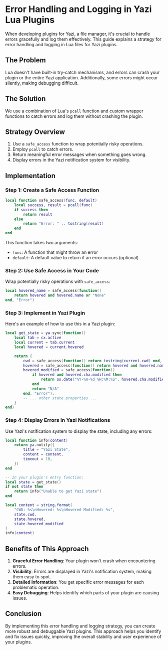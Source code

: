 # Error Handling and Logging in Yazi Lua Plugins

When developing plugins for Yazi, a file manager, it's crucial to handle errors gracefully and log them effectively. This guide explains a strategy for error handling and logging in Lua files for Yazi plugins.

## The Problem

Lua doesn't have built-in try-catch mechanisms, and errors can crash your plugin or the entire Yazi application. Additionally, some errors might occur silently, making debugging difficult.

## The Solution

We use a combination of Lua's `pcall` function and custom wrapper functions to catch errors and log them without crashing the plugin.

## Strategy Overview

1. Use a `safe_access` function to wrap potentially risky operations.
2. Employ `pcall` to catch errors.
3. Return meaningful error messages when something goes wrong.
4. Display errors in the Yazi notification system for visibility.

## Implementation

### Step 1: Create a Safe Access Function

```lua
local function safe_access(func, default)
    local success, result = pcall(func)
    if success then
        return result
    else
        return "Error: " .. tostring(result)
    end
end
```

This function takes two arguments:
- `func`: A function that might throw an error
- `default`: A default value to return if an error occurs (optional)

### Step 2: Use Safe Access in Your Code

Wrap potentially risky operations with `safe_access`:

```lua
local hovered_name = safe_access(function() 
    return hovered and hovered.name or "None" 
end, "Error")
```

### Step 3: Implement in Yazi Plugin

Here's an example of how to use this in a Yazi plugin:

```lua
local get_state = ya.sync(function()
    local tab = cx.active
    local current = tab.current
    local hovered = current.hovered

    return {
        cwd = safe_access(function() return tostring(current.cwd) end, "Unknown"),
        hovered = safe_access(function() return hovered and hovered.name or "None" end, "Error"),
        hovered_modified = safe_access(function()
            if hovered and hovered.cha.modified then
                return os.date("%Y-%m-%d %H:%M:%S", hovered.cha.modified)
            end
            return "N/A"
        end, "Error"),
        -- ... other state properties ...
    }
end)
```

### Step 4: Display Errors in Yazi Notifications

Use Yazi's notification system to display the state, including any errors:

```lua
local function info(content)
    return ya.notify({
        title = "Yazi State",
        content = content,
        timeout = 10,
    })
end

-- In your plugin's entry function:
local state = get_state()
if not state then
    return info("Unable to get Yazi state")
end

local content = string.format(
    "CWD: %s\nHovered: %s\nHovered Modified: %s",
    state.cwd,
    state.hovered,
    state.hovered_modified
)
info(content)
```

## Benefits of This Approach

1. **Graceful Error Handling**: Your plugin won't crash when encountering errors.
2. **Visibility**: Errors are displayed in Yazi's notification system, making them easy to spot.
3. **Detailed Information**: You get specific error messages for each problematic operation.
4. **Easy Debugging**: Helps identify which parts of your plugin are causing issues.

## Conclusion

By implementing this error handling and logging strategy, you can create more robust and debuggable Yazi plugins. This approach helps you identify and fix issues quickly, improving the overall stability and user experience of your plugins.
